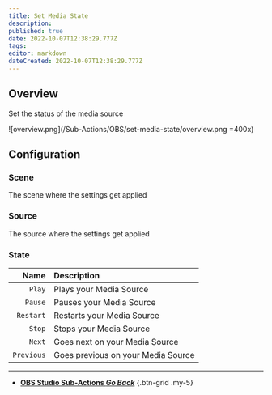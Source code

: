 ```yaml
---
title: Set Media State
description: 
published: true
date: 2022-10-07T12:38:29.777Z
tags: 
editor: markdown
dateCreated: 2022-10-07T12:38:29.777Z
---
```


## Overview
Set the status of the media source

![overview.png](/Sub-Actions/OBS/set-media-state/overview.png =400x)

## Configuration
### Scene
The scene where the settings get applied

### Source
The source where the settings get applied

### State
Name | Description
----:|:------------
`Play` | Plays your Media Source
`Pause` | Pauses your Media Source
`Restart` | Restarts your Media Source
`Stop` | Stops your Media Source
`Next` | Goes next on your Media Source
`Previous` | Goes previous on your Media Source

---

- [<i class="mdi mdi-chevron-left"></i> **OBS Studio Sub-Actions *Go Back***](/en/Sub-Actions/OBS)
{.btn-grid .my-5}